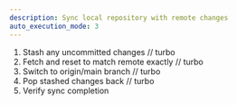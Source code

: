 ```yaml
---
description: Sync local repository with remote changes
auto_execution_mode: 3
---
```


1. Stash any uncommitted changes
// turbo
2. Fetch and reset to match remote exactly
// turbo
3. Switch to origin/main branch
// turbo
4. Pop stashed changes back
// turbo
5. Verify sync completion